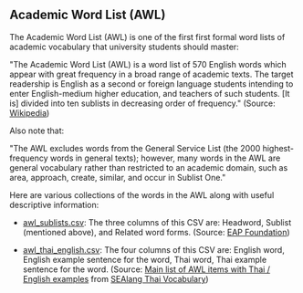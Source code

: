 ## Academic Word List (AWL) 

The Academic Word List (AWL) is one of the first first formal word lists of academic vocabulary that university students should master: 

"The Academic Word List (AWL) is a word list of 570 English words which appear with great frequency in a broad range of academic texts. 
The target readership is English as a second or foreign language students intending to enter English-medium higher education, and teachers of such students. 
[It is] divided into ten sublists in decreasing order of frequency." (Source: [Wikipedia](https://en.wikipedia.org/wiki/Academic_Word_List)) 

Also note that: 

"The AWL excludes words from the General Service List (the 2000 highest-frequency words in general texts); however, many words in the AWL are general vocabulary rather than restricted to an academic domain, such as area, approach, create, similar, and occur in Sublist One." 

Here are various collections of the words in the AWL along with useful descriptive information:

- [awl_sublists.csv](https://github.com/jonfernq/Flashcard-Data/blob/main/Academic-Word-List/awl_sublists.csv): The three columns of this CSV are: Headword, Sublist (mentioned above), and Related word forms. (Source: [EAP Foundation](https://www.eapfoundation.com/vocab/academic/awllists/)) 

- [awl_thai_english.csv](https://github.com/jonfernq/Flashcard-Data/blob/main/Academic-Word-List/awl_thai_english.csv): The four columns of this CSV are: English word, English example sentence for the word, Thai word, 
Thai example sentence for the word. (Source: [Main list of AWL items with Thai / English examples](http://www.sealang.net/thai/vocabulary/awl-2.htm) from [SEAlang Thai Vocabulary](http://sealang.net/thai/vocabulary/))



